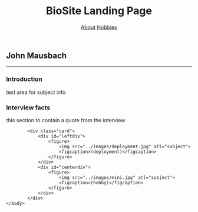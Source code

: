 <!DOCTYPE html>
<html lang="en">
    <head>
        <title>Landing Page</title>
        <link rel="stylesheet" type="text/css" href="../bioSite_css.css"/>
        <link rel="preconnect" href="https://fonts.googleapis.com">
        <link rel="preconnect" href="https://fonts.gstatic.com" crossorigin>
        <link href="https://fonts.googleapis.com/css2?family=Montserrat:wght@300;400&family=Open+Sans:wght@300;400&family=Oswald:wght@300;400&display=swap" rel="stylesheet"> 
    </head>
    <header>
        <h1>BioSite Landing Page</h1>
        <div id="navbar">
            <a href=../about_page/about_page.html>About</a>
            <a href=../hobbies_page/hobbies_page.html>Hobbies</a>
        </div>
    </header>
    <body>
        <div id="container">
            <h2>John Mausbach</h2>
            <hr>
            <div id="intro">
                <h3>Introduction</h3>
                <p>text area for subject info</p>
            </div>
        </div>
        <div id="facts">
            <h3>Interview facts</h3>
            <p> this section to contain a quote from the interview</p>
        </div>
            
            <div class="card">
                <div id="leftdiv">
                    <figure>
                        <img src="../images/deployment.jpg" atl="subject">
                        <figcaption>(deployment)</figcaption> 
                    </figure>
                </div>
                <div id="centerdiv">
                    <figure>
                        <img src="../images/mini.jpg" atl="subject">
                        <figcaption>(hobby)</figcaption> 
                    </figure>
                </div>
            </div>
    </body>
</html>
